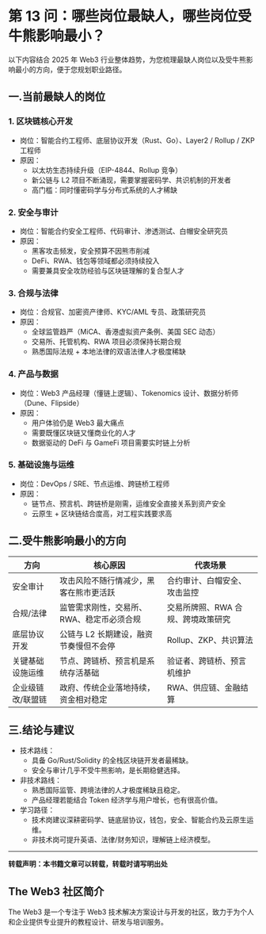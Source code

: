 # 第 13 问：哪些岗位最缺人，哪些岗位受牛熊影响最小？ 

以下内容结合 2025 年 Web3 行业整体趋势，为您梳理最缺人岗位以及受牛熊影响最小的方向，便于您规划职业路径。

## 一.当前最缺人的岗位
### 1. 区块链核心开发
- 岗位：智能合约工程师、底层协议开发（Rust、Go）、Layer2 / Rollup / ZKP 工程师
- 原因：
  - 以太坊生态持续升级（EIP-4844、Rollup 竞争）
  - 新公链与 L2 项目不断涌现，需要掌握密码学、共识机制的开发者
  - 高门槛：同时懂密码学与分布式系统的人才稀缺

### 2. 安全与审计
- 岗位：智能合约安全工程师、代码审计、渗透测试、白帽安全研究员
- 原因：
  - 黑客攻击频发，安全预算不因熊市削减
  - DeFi、RWA、钱包等领域都必须持续投入
  - 需要兼具安全攻防经验与区块链理解的复合型人才
    
### 3. 合规与法律
- 岗位：合规官、加密资产律师、KYC/AML 专员、政策研究员
- 原因：
  - 全球监管趋严（MiCA、香港虚拟资产条例、美国 SEC 动态）
  - 交易所、托管机构、RWA 项目必须保持长期合规
  - 熟悉国际法规 + 本地法律的双语法律人才极度稀缺
  
### 4. 产品与数据
- 岗位：Web3 产品经理（懂链上逻辑）、Tokenomics 设计、数据分析师（Dune、Flipside）
- 原因：
  - 用户体验仍是 Web3 最大痛点
  - 需要既懂区块链又懂商业化的人才
  - 数据驱动的 DeFi 与 GameFi 项目需要实时链上分析
  
### 5. 基础设施与运维
- 岗位：DevOps / SRE、节点运维、跨链桥工程师
- 原因：
  - 链节点、预言机、跨链桥是刚需，运维安全直接关系到资产安全
  - 云原生 + 区块链结合度高，对工程实践要求高
  
## 二.受牛熊影响最小的方向
| 方向 | 核心原因 | 代表场景 |
|------|---------|---------|
| 安全审计 | 攻击风险不随行情减少，黑客在熊市更活跃 | 合约审计、白帽安全、攻击监控 |
| 合规/法律 | 监管需求刚性，交易所、RWA、稳定币必须合规 | 交易所牌照、RWA 合规、跨境政策研究 |
| 底层协议开发 | 公链与 L2 长期建设，融资节奏慢但不会停 | Rollup、ZKP、共识算法 |
| 关键基础设施运维 | 节点、跨链桥、预言机是系统存活基础 | 验证者、跨链桥、预言机维护 |
| 企业级链改/联盟链 | 政府、传统企业落地持续，资金相对稳定 | RWA、供应链、金融结算 |

## 三.结论与建议
- 技术路线：
  - 具备 Go/Rust/Solidity 的全栈区块链开发者最稀缺。
  - 安全与审计几乎不受牛熊影响，是长期稳健选择。
- 非技术路线：
  - 熟悉国际监管、跨境法律的人才极度稀缺且稳定。
  - 产品经理若能结合 Token 经济学与用户增长，也有很高价值。
- 学习路径：
  - 技术岗建议深耕密码学、链底层协议，钱包，安全、智能合约及云原生运维。
  - 非技术岗可提升英语、法律/财务知识，理解链上经济模型。

---

**转载声明：本书籍文章可以转载，转载时请写明出处**

## The Web3 社区简介
The Web3 是一个专注于 Web3 技术解决方案设计与开发的社区，致力于为个人和企业提供专业提升的教程设计、研发与培训服务。
